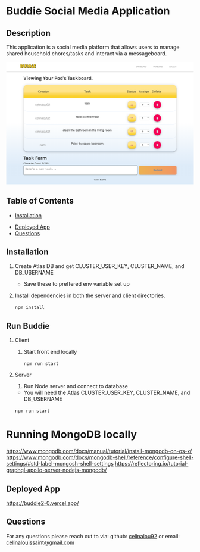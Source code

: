 # Buddie Social Media Application

## Description

This application is a social media platform that allows users to manage shared household chores/tasks and interact via a messageboard.

![Buddie](./client/public/buddie_screengrab.png)

## Table of Contents

- [Installation](#installation)
* [Deployed App](#deployed-app)
* [Questions](#questions)


## Installation
1. Create Atlas DB and get CLUSTER_USER_KEY, CLUSTER_NAME, and DB_USERNAME
   - Save these to preffered env variable set up
2. Install dependencies in both the server and client directories.
   
    ```npm install ```

## Run Buddie 
1. Client 
   1. Start front end locally
      
       ```npm run start ```
2. Server
   1. Run Node server and connect to database 
    - You will need the Atlas CLUSTER_USER_KEY, CLUSTER_NAME, and DB_USERNAME
  
    ```npm run start ```

# Running MongoDB locally
https://www.mongodb.com/docs/manual/tutorial/install-mongodb-on-os-x/
https://www.mongodb.com/docs/mongodb-shell/reference/configure-shell-settings/#std-label-mongosh-shell-settings
https://reflectoring.io/tutorial-graphql-apollo-server-nodejs-mongodb/

## Deployed App
https://buddie2-0.vercel.app/


## Questions
For any questions please reach out to via:
github: [celinalou92](https://github.com/celinalou92) or
email: celinalouissaint@gmail.com


